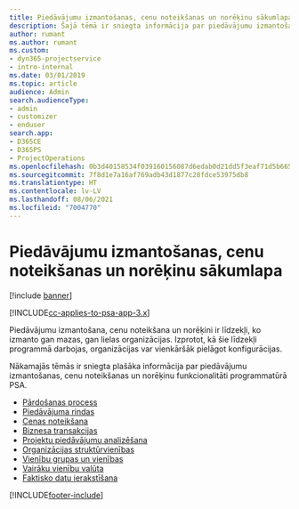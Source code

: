 ```yaml
---
title: Piedāvājumu izmantošanas, cenu noteikšanas un norēķinu sākumlapa
description: Šajā tēmā ir sniegta informācija par piedāvājumu izmantošanu, cenu noteikšanu un norēķiniem.
author: rumant
ms.author: rumant
ms.custom:
- dyn365-projectservice
- intro-internal
ms.date: 03/01/2019
ms.topic: article
audience: Admin
search.audienceType:
- admin
- customizer
- enduser
search.app:
- D365CE
- D365PS
- ProjectOperations
ms.openlocfilehash: 0b3d40158534f039160156087d6edab0d21dd5f3eaf71d5b665eff794793a9b3
ms.sourcegitcommit: 7f8d1e7a16af769adb43d1877c28fdce53975db8
ms.translationtype: HT
ms.contentlocale: lv-LV
ms.lasthandoff: 08/06/2021
ms.locfileid: "7004770"
---
```

# <a name="quoting-pricing-and-billing-home-page"></a>Piedāvājumu izmantošanas, cenu noteikšanas un norēķinu sākumlapa

[!include [banner](../includes/psa-now-project-operations.md)]

[!INCLUDE[cc-applies-to-psa-app-3.x](../includes/cc-applies-to-psa-app-3x.md)]

Piedāvājumu izmantošana, cenu noteikšana un norēķini ir līdzekļi, ko izmanto gan mazas, gan lielas organizācijas. Izprotot, kā šie līdzekļi programmā darbojas, organizācijas var vienkāršāk pielāgot konfigurācijas.

Nākamajās tēmās ir sniegta plašāka informācija par piedāvājumu izmantošanas, cenu noteikšanas un norēķinu funkcionalitāti programmatūrā PSA.

- [Pārdošanas process](basic-sales-process.md)
- [Piedāvājuma rindas](basic-quote-lines.md)
- [Cenas noteikšana](basic-pricing.md)
- [Biznesa transakcijas](basic-business-transactions.md)
- [Projektu piedāvājumu analizēšana](basic-analyzing-quotes.md)
- [Organizācijas struktūrvienības](advanced-organizational.md)
- [Vienību grupas un vienības](advanced-units.md)
- [Vairāku vienību valūta](advanced-currency.md)
- [Faktisko datu ierakstīšana](advanced-actuals.md)


[!INCLUDE[footer-include](../includes/footer-banner.md)]